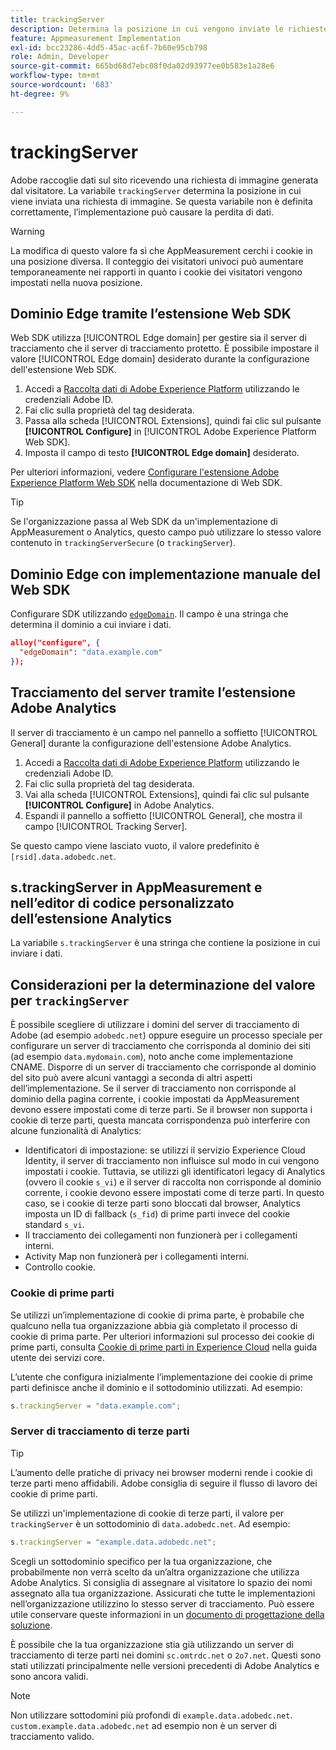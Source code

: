 ```yaml
---
title: trackingServer
description: Determina la posizione in cui vengono inviate le richieste di immagini.
feature: Appmeasurement Implementation
exl-id: bcc23286-4dd5-45ac-ac6f-7b60e95cb798
role: Admin, Developer
source-git-commit: 665bd68d7ebc08f0da02d93977ee0b583e1a28e6
workflow-type: tm+mt
source-wordcount: '683'
ht-degree: 9%

---
```


# trackingServer

Adobe raccoglie dati sul sito ricevendo una richiesta di immagine generata dal visitatore. La variabile `trackingServer` determina la posizione in cui viene inviata una richiesta di immagine. Se questa variabile non è definita correttamente, l’implementazione può causare la perdita di dati.

>[!WARNING]
>
>La modifica di questo valore fa sì che AppMeasurement cerchi i cookie in una posizione diversa. Il conteggio dei visitatori univoci può aumentare temporaneamente nei rapporti in quanto i cookie dei visitatori vengono impostati nella nuova posizione.

## Dominio Edge tramite l’estensione Web SDK

Web SDK utilizza [!UICONTROL Edge domain] per gestire sia il server di tracciamento che il server di tracciamento protetto. È possibile impostare il valore [!UICONTROL Edge domain] desiderato durante la configurazione dell&#39;estensione Web SDK.

1. Accedi a [Raccolta dati di Adobe Experience Platform](https://experience.adobe.com/data-collection) utilizzando le credenziali Adobe ID.
1. Fai clic sulla proprietà del tag desiderata.
1. Passa alla scheda [!UICONTROL Extensions], quindi fai clic sul pulsante **[!UICONTROL Configure]** in [!UICONTROL Adobe Experience Platform Web SDK].
1. Imposta il campo di testo **[!UICONTROL Edge domain]** desiderato.

Per ulteriori informazioni, vedere [Configurare l&#39;estensione Adobe Experience Platform Web SDK](https://experienceleague.adobe.com/docs/experience-platform/edge/extension/web-sdk-extension-configuration.html?lang=it) nella documentazione di Web SDK.

>[!TIP]
>
>Se l&#39;organizzazione passa al Web SDK da un&#39;implementazione di AppMeasurement o Analytics, questo campo può utilizzare lo stesso valore contenuto in `trackingServerSecure` (o `trackingServer`).

## Dominio Edge con implementazione manuale del Web SDK

Configurare SDK utilizzando [`edgeDomain`](https://experienceleague.adobe.com/docs/experience-platform/edge/fundamentals/configuring-the-sdk.html?lang=it). Il campo è una stringa che determina il dominio a cui inviare i dati.

```json
alloy("configure", {
  "edgeDomain": "data.example.com"
});
```

## Tracciamento del server tramite l’estensione Adobe Analytics

Il server di tracciamento è un campo nel pannello a soffietto [!UICONTROL General] durante la configurazione dell&#39;estensione Adobe Analytics.

1. Accedi a [Raccolta dati di Adobe Experience Platform](https://experience.adobe.com/data-collection) utilizzando le credenziali Adobe ID.
2. Fai clic sulla proprietà del tag desiderata.
3. Vai alla scheda [!UICONTROL Extensions], quindi fai clic sul pulsante **[!UICONTROL Configure]** in Adobe Analytics.
4. Espandi il pannello a soffietto [!UICONTROL General], che mostra il campo [!UICONTROL Tracking Server].

Se questo campo viene lasciato vuoto, il valore predefinito è `[rsid].data.adobedc.net`.

## s.trackingServer in AppMeasurement e nell’editor di codice personalizzato dell’estensione Analytics

La variabile `s.trackingServer` è una stringa che contiene la posizione in cui inviare i dati.

## Considerazioni per la determinazione del valore per `trackingServer`

È possibile scegliere di utilizzare i domini del server di tracciamento di Adobe (ad esempio `adobedc.net`) oppure eseguire un processo speciale per configurare un server di tracciamento che corrisponda al dominio dei siti (ad esempio `data.mydomain.com`), noto anche come implementazione CNAME. Disporre di un server di tracciamento che corrisponde al dominio del sito può avere alcuni vantaggi a seconda di altri aspetti dell’implementazione. Se il server di tracciamento non corrisponde al dominio della pagina corrente, i cookie impostati da AppMeasurement devono essere impostati come di terze parti. Se il browser non supporta i cookie di terze parti, questa mancata corrispondenza può interferire con alcune funzionalità di Analytics:

- Identificatori di impostazione: se utilizzi il servizio Experience Cloud Identity, il server di tracciamento non influisce sul modo in cui vengono impostati i cookie. Tuttavia, se utilizzi gli identificatori legacy di Analytics (ovvero il cookie `s_vi`) e il server di raccolta non corrisponde al dominio corrente, i cookie devono essere impostati come di terze parti. In questo caso, se i cookie di terze parti sono bloccati dal browser, Analytics imposta un ID di fallback (`s_fid`) di prime parti invece del cookie standard `s_vi`.
- Il tracciamento dei collegamenti non funzionerà per i collegamenti interni.
- Activity Map non funzionerà per i collegamenti interni.
- Controllo cookie.

### Cookie di prime parti

Se utilizzi un’implementazione di cookie di prima parte, è probabile che qualcuno nella tua organizzazione abbia già completato il processo di cookie di prima parte. Per ulteriori informazioni sul processo dei cookie di prime parti, consulta [Cookie di prime parti in Experience Cloud](https://experienceleague.adobe.com/docs/core-services/interface/ec-cookies/cookies-first-party.html?lang=it) nella guida utente dei servizi core.

L’utente che configura inizialmente l’implementazione dei cookie di prime parti definisce anche il dominio e il sottodominio utilizzati. Ad esempio:

```js
s.trackingServer = "data.example.com";
```

### Server di tracciamento di terze parti

>[!TIP]
>
>L’aumento delle pratiche di privacy nei browser moderni rende i cookie di terze parti meno affidabili. Adobe consiglia di seguire il flusso di lavoro dei cookie di prime parti.

Se utilizzi un&#39;implementazione di cookie di terze parti, il valore per `trackingServer` è un sottodominio di `data.adobedc.net`. Ad esempio:

```js
s.trackingServer = "example.data.adobedc.net";
```

Scegli un sottodominio specifico per la tua organizzazione, che probabilmente non verrà scelto da un’altra organizzazione che utilizza Adobe Analytics.  Si consiglia di assegnare al visitatore lo spazio dei nomi assegnato alla tua organizzazione.  Assicurati che tutte le implementazioni nell’organizzazione utilizzino lo stesso server di tracciamento. Può essere utile conservare queste informazioni in un [documento di progettazione della soluzione](../../prepare/solution-design.md).

È possibile che la tua organizzazione stia già utilizzando un server di tracciamento di terze parti nei domini `sc.omtrdc.net` o `2o7.net`.  Questi sono stati utilizzati principalmente nelle versioni precedenti di Adobe Analytics e sono ancora validi.

>[!NOTE]
>
>Non utilizzare sottodomini più profondi di `example.data.adobedc.net`. `custom.example.data.adobedc.net` ad esempio non è un server di tracciamento valido.
